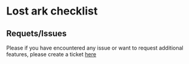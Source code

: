 # Lost ark checklist

## Requets/Issues
Please if you have encountered any issue or want to request additional features, please create a ticket [here](https://github.com/cjdomacena/LostArk-checklist/issues)
